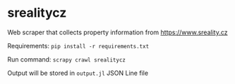 # srealitycz
Web scraper that collects property information from https://www.sreality.cz

Requirements: `pip install -r requirements.txt`

Run command: `scrapy crawl srealitycz`

Output will be stored in `output.jl` JSON Line file
